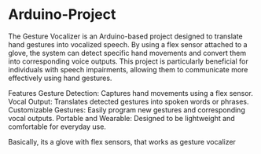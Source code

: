 # Arduino-Project

The Gesture Vocalizer is an Arduino-based project designed to translate hand gestures into vocalized speech. By using a flex sensor attached to a glove, the system can detect specific hand movements and convert them into corresponding voice outputs. This project is particularly beneficial for individuals with speech impairments, allowing them to communicate more effectively using hand gestures.

Features
Gesture Detection: Captures hand movements using a flex sensor.
Vocal Output: Translates detected gestures into spoken words or phrases.
Customizable Gestures: Easily program new gestures and corresponding vocal outputs.
Portable and Wearable: Designed to be lightweight and comfortable for everyday use.

Basically, its a glove with flex sensors, that works as gesture vocalizer
